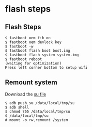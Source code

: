 flash steps
======

## Flash Steps
```
$ fastboot oem fih on
$ fastboot oem devlock key
$ fastboot -w
$ fastboot flash boot boot.img
$ fastboot flash system system.img
$ fastboot reboot
(waiting for optimization)
Press left corner bottom to setup wifi
```
## Remount system
Download the [su file](https://drive.google.com/file/d/0B-Yu3eNIy3kgZi1FTWh1YTRvTGM/view)
```
$ adb push su /data/local/tmp/su
$ adb shell
$ chmod 755 /data/local/tmp/su
$ /data/local/tmp/su
# mount -o rw,remount /system
```
